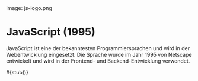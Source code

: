 <div class='meta'>
image: js-logo.png
</div>

# JavaScript (1995)

<p class='abstract'>
JavaScript ist eine der bekanntesten Programmiersprachen und wird in der Webentwicklung eingesetzt. Die Sprache wurde im Jahr 1995 von Netscape entwickelt und wird in der Frontend- und Backend-Entwicklung verwendet.
</p>

<div class='alert alert-warning'>#{stub()}</div>
